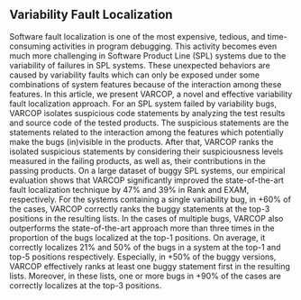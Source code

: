 ## Variability Fault Localization

Software fault localization is one of the most expensive, tedious, and time-consuming activities in program debugging. This activity becomes even much more challenging in Software Product Line (SPL) systems due to the variability of failures in SPL systems. These unexpected behaviors are caused by variability faults which can only be exposed under some combinations of system features because of the interaction among these features. In this article, we present VARCOP, a novel and effective variability fault localization approach. For an SPL system failed by variability bugs, VARCOP isolates suspicious code statements by analyzing the test results and source code of the tested products. The suspicious statements are the statements related to the interaction among the features which potentially make the bugs (in)visible in the products. After that, VARCOP ranks the isolated suspicious statements by considering their suspiciousness levels measured in the failing products, as well as, their contributions in the passing products. On a large dataset of buggy SPL systems, our empirical evaluation shows that VARCOP significantly improved the state-of-the-art fault localization technique by 47% and 39% in Rank and EXAM, respectively. For the systems containing a single variability bug, in +60% of the cases, VARCOP correctly ranks the buggy statements at the top-3 positions in the resulting lists. In the cases of multiple bugs, VARCOP also outperforms the state-of-the-art approach more than three times in the proportion of the bugs localized at the top-1 positions. On average, it correctly localizes 21% and 50% of the bugs in a system at the top-1 and top-5 positions respectively. Especially, in +50% of the buggy versions, VARCOP effectively ranks at least one buggy statement first in the resulting lists. Moreover, in these lists, one or more bugs in +90% of the cases are correctly localizes at the top-3 positions.


